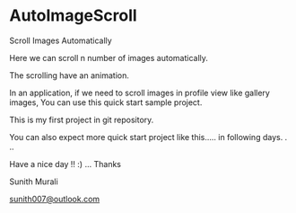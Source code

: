 AutoImageScroll
===============

Scroll Images Automatically

Here we can scroll n number of images automatically.

The scrolling have an animation.

In an application, if we need to scroll images in profile view like gallery images,
You can use this quick start sample project.

This is my first  project in git repository.

You can also expect more quick start project like this..... in following days. . ..


Have a nice day !! :) ...
Thanks

Sunith Murali

sunith007@outlook.com
